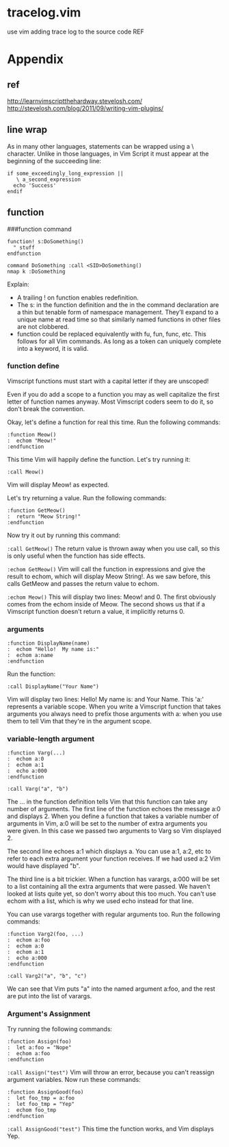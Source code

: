 # tracelog.vim
use vim adding trace log to the source code
REF

# Appendix
## ref
http://learnvimscriptthehardway.stevelosh.com/  
http://stevelosh.com/blog/2011/09/writing-vim-plugins/  

## line wrap
As in many other languages, statements can be wrapped using a \ character. Unlike in those languages, in Vim Script it must appear at the beginning of the succeeding line:
```vimscript
if some_exceedingly_long_expression ||
   \ a_second_expression
  echo 'Success'
endif
```
## function

###function command

```vimscript
function! s:DoSomething()
  " stuff
endfunction
 
command DoSomething :call <SID>DoSomething()
nmap k :DoSomething
```
Explain:
  - A trailing ! on function enables redefinition.
  - The s: in the function definition and the <SID> in the command declaration are a thin but tenable form of namespace management.
  They’ll expand to a unique name at read time so that similarly named functions in other files are not clobbered.
  - function could be replaced equivalently with fu, fun, func, etc. This follows for all Vim commands.
  As long as a token can uniquely complete into a keyword, it is valid.

### function define
Vimscript functions must start with a capital letter if they are unscoped!

Even if you do add a scope to a function you may as well capitalize the first letter of function names anyway. Most Vimscript coders seem to do it, so don't break the convention.

Okay, let's define a function for real this time. Run the following commands:
```
:function Meow()
:  echom "Meow!"
:endfunction
```
This time Vim will happily define the function. Let's try running it:

`:call Meow()`

Vim will display Meow! as expected.

Let's try returning a value. Run the following commands:
```
:function GetMeow()
:  return "Meow String!"
:endfunction
```
Now try it out by running this command:

`:call GetMeow()`
The return value is thrown away when you use call, so this is only useful when the function has side effects.

`:echom GetMeow()`
Vim will call the function in expressions and give the result to echom, which will display Meow String!.
As we saw before, this calls GetMeow and passes the return value to echom.

`:echom Meow()`
This will display two lines: Meow! and 0. The first obviously comes from the echom inside of Meow. The second shows us that if a Vimscript function doesn't return a value, it implicitly returns 0. 

### arguments
```vimscript
:function DisplayName(name)
:  echom "Hello!  My name is:"
:  echom a:name
:endfunction
```
Run the function:

`:call DisplayName("Your Name")`

Vim will display two lines: Hello! My name is: and Your Name.
This 'a:' represents a variable scope. When you write a Vimscript function that takes arguments you always need to prefix those arguments with a: when you use them to tell Vim that they're in the argument scope.

### variable-length argument
```vimscript
:function Varg(...)
:  echom a:0
:  echom a:1
:  echo a:000
:endfunction
```
`:call Varg("a", "b")`

The ... in the function definition tells Vim that this function can take any number of arguments.
The first line of the function echoes the message a:0 and displays 2. When you define a function that takes a variable number of arguments in Vim, a:0 will be set to the number of extra arguments you were given. In this case we passed two arguments to Varg so Vim displayed 2.

The second line echoes a:1 which displays a. You can use a:1, a:2, etc to refer to each extra argument your function receives. If we had used a:2 Vim would have displayed "b".

The third line is a bit trickier. When a function has varargs, a:000 will be set to a list containing all the extra arguments that were passed. We haven't looked at lists quite yet, so don't worry about this too much. You can't use echom with a list, which is why we used echo instead for that line.

You can use varargs together with regular arguments too. Run the following commands:

```
:function Varg2(foo, ...)
:  echom a:foo
:  echom a:0
:  echom a:1
:  echo a:000
:endfunction
```
`:call Varg2("a", "b", "c")`

We can see that Vim puts "a" into the named argument a:foo, and the rest are put into the list of varargs.

### Argument's Assignment

Try running the following commands:
```vimscript
:function Assign(foo)
:  let a:foo = "Nope"
:  echom a:foo
:endfunction
```
`:call Assign("test")`
Vim will throw an error, because you can't reassign argument variables. Now run these commands:
```vimscript
:function AssignGood(foo)
:  let foo_tmp = a:foo
:  let foo_tmp = "Yep"
:  echom foo_tmp
:endfunction
```
`:call AssignGood("test")`
This time the function works, and Vim displays Yep.

